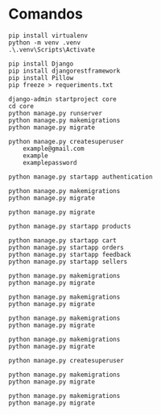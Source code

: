 # Comandos

    pip install virtualenv
    python -m venv .venv
    .\.venv\Scripts\Activate

    pip install Django
    pip install djangorestframework
    pip install Pillow
    pip freeze > requeriments.txt

    django-admin startproject core
    cd core
    python manage.py runserver
    python manage.py makemigrations
    python manage.py migrate

    python manage.py createsuperuser
        example@gmail.com
        example
        examplepassword

    python manage.py startapp authentication

    python manage.py makemigrations
    python manage.py migrate

    python manage.py migrate

    python manage.py startapp products

    python manage.py startapp cart
    python manage.py startapp orders
    python manage.py startapp feedback
    python manage.py startapp sellers

    python manage.py makemigrations
    python manage.py migrate

    python manage.py makemigrations
    python manage.py migrate

    python manage.py makemigrations
    python manage.py migrate

    python manage.py makemigrations
    python manage.py migrate

    python manage.py createsuperuser

    python manage.py makemigrations
    python manage.py migrate

    python manage.py makemigrations
    python manage.py migrate
